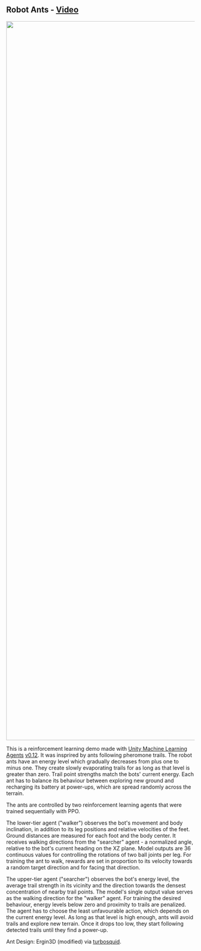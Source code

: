 ## Robot Ants - [Video](https://www.youtube.com/watch?v=xeYvA6Ag0Hg)

<img src="images/banner.png" align="middle" width="1920"/>

This is a reinforcement learning demo made with [Unity Machine Learning Agents](https://github.com/Unity-Technologies/ml-agents) [v0.12](https://github.com/Unity-Technologies/ml-agents/releases/tag/0.12.0). It was insprired by ants following pheromone trails. The robot ants have an energy level which gradually decreases from plus one to minus one. They create slowly evaporating trails for as long as that level is greater than zero. Trail point strengths match the bots' current energy. Each ant has to balance its behaviour between exploring new ground and recharging its battery at power-ups, which are spread randomly across the terrain.

The ants are controlled by two reinforcement learning agents that were trained sequentially with PPO.

The lower-tier agent ("walker") observes the bot's movement and body inclination, in addition to its leg positions and relative velocities of the feet. Ground distances are measured for each foot and the body center. It receives walking directions from the "searcher" agent - a normalized angle, relative to the bot's current heading on the XZ plane. Model outputs are 36 continuous values for controlling the rotations of two ball joints per leg. For training the ant to walk, rewards are set in proportion to its velocity towards a random target direction and for facing that direction.

The upper-tier agent ("searcher") observes the bot's energy level, the average trail strength in its vicinity and the direction towards the densest concentration of nearby trail points. The model's single output value serves as the walking direction for the "walker" agent. For training the desired behaviour, energy levels below zero and proximity to trails are penalized. The agent has to choose the least unfavourable action, which depends on the current energy level. As long as that level is high enough, ants will avoid trails and explore new terrain. Once it drops too low, they start following detected trails until they find a power-up.

Ant Design: Ergin3D (modified) via [turbosquid](https://www.turbosquid.com/FullPreview/Index.cfm/ID/1339233).
